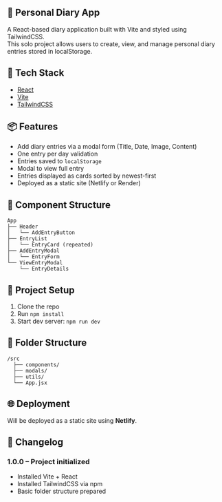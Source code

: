 
## 📝 Personal Diary App

A React-based diary application built with Vite and styled using TailwindCSS.  
This solo project allows users to create, view, and manage personal diary entries stored in localStorage.  

## 🚀 Tech Stack

- [React](https://react.dev/)
- [Vite](https://vitejs.dev/)
- [TailwindCSS](https://tailwindcss.com/)

## 📦 Features

- Add diary entries via a modal form (Title, Date, Image, Content)
- One entry per day validation
- Entries saved to `localStorage`
- Modal to view full entry
- Entries displayed as cards sorted by newest-first
- Deployed as a static site (Netlify or Render)

## 🧠 Component Structure

```
App
├── Header
│   └── AddEntryButton
├── EntryList
│   └── EntryCard (repeated)
├── AddEntryModal
│   └── EntryForm
└── ViewEntryModal
    └── EntryDetails
```

## 📂 Project Setup

1. Clone the repo  
2. Run `npm install`  
3. Start dev server: `npm run dev`

## 📁 Folder Structure

```
/src
  ├── components/
  ├── modals/
  ├── utils/
  └── App.jsx
```

## 🌐 Deployment

Will be deployed as a static site using **Netlify**.

## 📜 Changelog

### 1.0.0 – Project initialized  

- Installed Vite + React  
- Installed TailwindCSS via npm  
- Basic folder structure prepared
